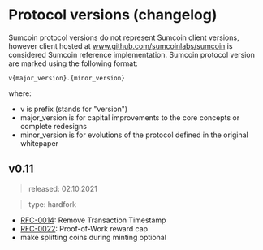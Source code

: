 # Protocol versions (changelog)

Sumcoin protocol versions do not represent Sumcoin client versions, however client hosted at www.github.com/sumcoinlabs/sumcoin is considered Sumcoin reference implementation.
Sumcoin protocol version are marked using the following format:

`v{major_version}.{minor_version}`

where:

* v is prefix (stands for "version")
* major_version is for capital improvements to the core concepts or complete redesigns
* minor_version is for evolutions of the protocol defined in the original whitepaper


## v0.11

> released: 02.10.2021

> type: hardfork

* [RFC-0014](https://github.com/sumcoinlabs/rfcs/blob/master/text/0014-transaction-timestamp/0014-transaction-timestamp.md): Remove Transaction Timestamp
* [RFC-0022](https://github.com/sumcoinlabs/rfcs/blob/master/text/0022-pow-reward-cap/0022-pow-reward-cap.md): Proof-of-Work reward cap
* make splitting coins during minting optional
